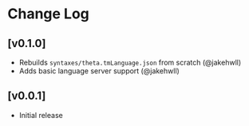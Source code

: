 # Change Log

## [v0.1.0]

- Rebuilds `syntaxes/theta.tmLanguage.json` from scratch (@jakehwll)
- Adds basic language server support (@jakehwll)

## [v0.0.1]

- Initial release